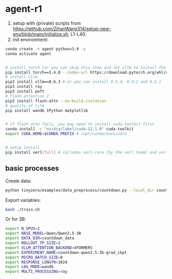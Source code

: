 # agent-r1
1. setup with (private) scripts from https://github.com/ZihanWang314/setup-new-env/blob/main/initialize.sh, L1-L40;
2. init environment:
```bash
conda create -n agent python=3.9 -y
conda activate agent


# install torch [or you can skip this step and let vllm to install the correct version for you]
pip install torch==2.4.0 --index-url https://download.pytorch.org/whl/cu121
# install vllm
pip3 install vllm==0.6.3 # or you can install 0.5.4, 0.4.2 and 0.3.1
pip3 install ray
pip3 install peft
# flash attention 2
pip3 install flash-attn --no-build-isolation
# quality of life
pip install wandb IPython matplotlib


# if flash attn fails, you may need to install cuda-toolkit first
conda install -c "nvidia/label/cuda-12.1.0" cuda-toolkit
export CUDA_HOME=$CONDA_PREFIX # /opt/conda/envs/zero


# setup install
pip install verl[full] # includes verl-core (by the verl team) and verl-rage-ext (by us)
```


## basic processes

Create data:
```bash
python tinyzero/examples/data_preprocess/countdown.py --local_dir countdown_data
```

Export variables:
```bash
bash ./train.sh
```


Or for 3B:
```bash
export N_GPUS=2
export BASE_MODEL=Qwen/Qwen2.5-3B
export DATA_DIR=countdown_data
export ROLLOUT_TP_SIZE=2
export VLLM_ATTENTION_BACKEND=XFORMERS
export EXPERIMENT_NAME=countdown-qwen2.5-3b-grad_ckpt
export MICRO_BATCH_SIZE=8
export RESPONSE_LENGTH=1024
export LOG_MODE=wandb
export MULTI_PROCESSING=ray
```
